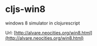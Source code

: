 cljs-win8
=========

windows 8 simulator in clojurescript

Url: [http://alvare.neocities.org/win8.html](http://alvare.neocities.org/win8.html)
